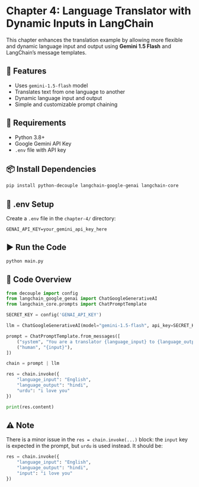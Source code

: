 
# Chapter 4: Language Translator with Dynamic Inputs in LangChain

This chapter enhances the translation example by allowing more flexible and dynamic language input and output using **Gemini 1.5 Flash** and LangChain’s message templates.

## 🧠 Features

- Uses `gemini-1.5-flash` model
- Translates text from one language to another
- Dynamic language input and output
- Simple and customizable prompt chaining

## 🚀 Requirements

- Python 3.8+
- Google Gemini API Key
- `.env` file with API key

## 📦 Install Dependencies

```bash
pip install python-decouple langchain-google-genai langchain-core
```

## 🔐 .env Setup

Create a `.env` file in the `chapter-4/` directory:

```
GENAI_API_KEY=your_gemini_api_key_here
```

## ▶️ Run the Code

```bash
python main.py
```

## 📄 Code Overview

```python
from decouple import config
from langchain_google_genai import ChatGoogleGenerativeAI
from langchain_core.prompts import ChatPromptTemplate

SECRET_KEY = config('GENAI_API_KEY')

llm = ChatGoogleGenerativeAI(model="gemini-1.5-flash", api_key=SECRET_KEY)

prompt = ChatPromptTemplate.from_messages([
    ("system", "You are a translator {language_input} to {language_output}."),
    ("human", "{input}"),
])

chain = prompt | llm

res = chain.invoke({
    "language_input": "English",
    "language_output": "hindi",
    "urdu": "i love you"
})

print(res.content)
```

## ⚠️ Note

There is a minor issue in the `res = chain.invoke(...)` block: the `input` key is expected in the prompt, but `urdu` is used instead. It should be:

```python
res = chain.invoke({
    "language_input": "English",
    "language_output": "hindi",
    "input": "i love you"
})

